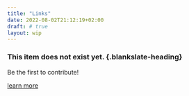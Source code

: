 ```yaml
---
title: "Links"
date: 2022-08-02T21:12:19+02:00
draft: # true
layout: wip
---
```


<!-- Please update once the item has been implemented -->
<!-- Make sure to remove the layout: wip -->

### This item does not exist yet. {.blankslate-heading}

Be the first to contribute!

[learn more](/guidelines/contributing)
